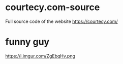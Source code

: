 # courtecy.com-source
Full source code of the website https://courtecy.com/

# funny guy

https://i.imgur.com/ZgEbqHv.png
